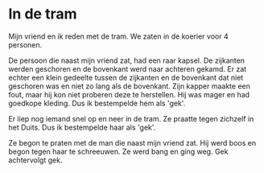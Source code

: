 # In de tram

Mijn vriend en ik reden met de tram.
We zaten in de koerier voor 4 personen.

De persoon die naast mijn vriend zat, had een raar kapsel.
De zijkanten werden geschoren en de bovenkant werd naar achteren gekamd.
Er zat echter een klein gedeelte tussen de zijkanten en de bovenkant dat niet geschoren was en niet zo lang als de bovenkant.
Zijn kapper maakte een fout, maar hij kon niet proberen deze te herstellen.
Hij was mager en had goedkope kleding.
Dus ik bestempelde hem als 'gek'.

Er liep nog iemand snel op en neer in de tram.
Ze praatte tegen zichzelf in het Duits.
Dus ik bestempelde haar als 'gek'.

Ze begon te praten met de man die naast mijn vriend zat.
Hij werd boos en begon tegen haar te schreeuwen. Ze werd bang en ging weg.
Gek achtervolgt gek.
